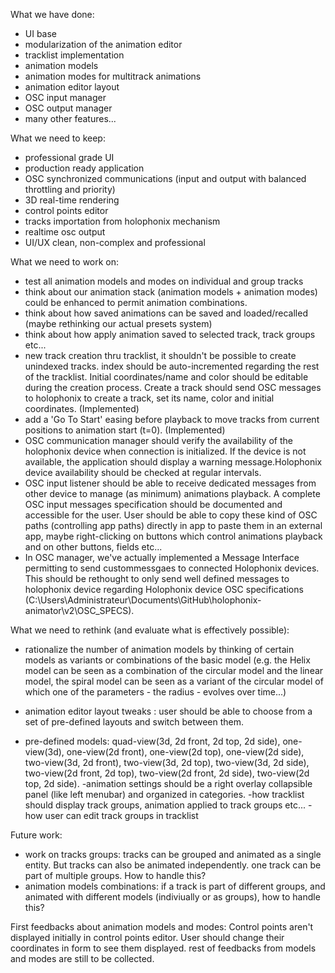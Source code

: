 What we have done:

- UI base
- modularization of the animation editor
- tracklist implementation
- animation models
- animation modes for multitrack animations
- animation editor layout
- OSC input manager
- OSC output manager
- many other features...

What we need to keep:

- professional grade UI
- production ready application
- OSC synchronized communications (input and output with balanced throttling and priority)
- 3D real-time rendering
- control points editor
- tracks importation from holophonix mechanism
- realtime osc output
- UI/UX clean, non-complex and professional

What we need to work on:

- test all animation models and modes on individual and group tracks
- think about our animation stack (animation models + animation modes) could be enhanced to permit animation combinations.
- think about how saved animations can be saved and loaded/recalled (maybe rethinking our actual presets system)
- think about how apply animation saved to selected track, track groups etc...
- new track creation thru tracklist, it shouldn't be possible to create unindexed tracks. index should be auto-incremented regarding the rest of the tracklist. Initial coordinates/name  and color should be editable during the creation process. Create a track should send OSC messages to holophonix to create a track, set its name, color and initial coordinates. (Implemented)
- add a 'Go To Start' easing before playback to move tracks from current positions to animation start (t=0). (Implemented)
- OSC communication manager should verify the availability of the holophonix device when connection is initialized. If the device is not available, the application should display a warning message.Holophonix device availability should be checked at regular intervals.
- OSC input listener should be able to receive dedicated messages from other device to manage (as minimum) animations playback. A complete OSC input messages specification should be documented and accessible for the user. User should be able to copy these kind of OSC paths (controlling app paths) directly in app to paste them in an external app, maybe right-clicking on buttons which control animations playback and on other buttons, fields etc...
- In OSC manager, we've actually implemented a Message Interface permitting to send custommessgaes to connected Holophonix devices. This should be rethought to only send  well defined messages to holophonix device regarding Holophonix device OSC specifications (C:\Users\Administrateur\Documents\GitHub\holophonix-animator\v2\OSC_SPECS).

What we need to rethink (and evaluate what is effectively possible):

- rationalize the number of animation models by thinking of certain models as variants or combinations of the basic model (e.g. the Helix model can be seen as a combination of the circular model and the linear model, the spiral model can be seen as a variant of the circular model of which one of the parameters - the radius - evolves over time...)

- animation editor layout tweaks :  user should be able to  choose from a set of pre-defined layouts and switch between them.
- pre-defined models: quad-view(3d, 2d front, 2d top, 2d side), one-view(3d), one-view(2d front), one-view(2d top), one-view(2d side), two-view(3d, 2d front), two-view(3d, 2d top), two-view(3d, 2d side), two-view(2d front, 2d top), two-view(2d front, 2d side), two-view(2d top, 2d side).
-animation settings should be a right overlay collapsible panel (like left menubar) and organized in categories.
-how tracklist should display track groups, animation applied to track groups etc...
-how user can edit track groups in tracklist

Future work:

- work on tracks groups: tracks can be grouped and animated as a single entity. But tracks can also be animated independently. one track can be part of multiple groups. How to handle this?
- animation models combinations: if a track is part of different groups, and animated with different models (indiviually or as groups), how to handle this?


First feedbacks about animation models and modes:
Control points aren't displayed initially in control points editor. User should change their coordinates in form to see them displayed.
 rest of feedbacks from models and modes are still to be collected.

